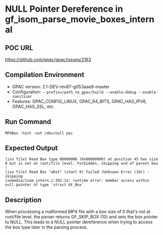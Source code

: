 # NULL Pointer Dereference in gf_isom_parse_movie_boxes_internal

## POC URL
https://github.com/gpac/gpac/issues/2163

## Compilation Environment
- GPAC version: 2.1-DEV-rev87-g053aae8-master
- Configuration: `--prefix=/path_to_gpac/build --enable-debug --enable-sanitizer`
- Features: GPAC_CONFIG_LINUX, GPAC_64_BITS, GPAC_HAS_IPV6, GPAC_HAS_SSL, etc.

## Run Command
```
MP4Box -hint -out /dev/null poc
```

## Expected Output
```
[iso file] Read Box type 00000000 (0x00000000) at position 45 has size 0 but is not at root/file level. Forbidden, skipping end of parent box !
[iso file] Read Box "abst" (start 0) failed (Unknown Error (10)) - skipping
isomedia/isom_intern.c:392:12: runtime error: member access within null pointer of type 'struct GF_Box'
```

## Description
When processing a malformed MP4 file with a box size of 0 that's not at root/file level, the parser returns GF_SKIP_BOX (10) and sets the box pointer to NULL. This leads to a NULL pointer dereference when trying to access the box type later in the parsing process.